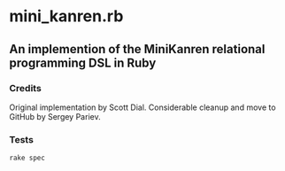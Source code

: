 # mini_kanren.rb

## An implemention of the MiniKanren relational programming DSL in Ruby

### Credits

Original implementation by Scott Dial.
Considerable cleanup and move to GitHub by Sergey Pariev.

### Tests

`rake spec`
